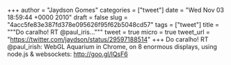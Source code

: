 
+++
author = "Jaydson Gomes"
categories = ["tweet"]
date = "Wed Nov 03 18:59:44 +0000 2010"
draft = false
slug = "4acc5fe83e387fd378e095626f95f62b5048cd57"
tags = ["tweet"]
title = """Do caralho! RT @paul_iris..."""
tweet = true
micro = true
tweet_url = "https://twitter.com/jaydson/status/29597188514"
+++
Do caralho! RT @paul_irish: WebGL Aquarium in Chrome, on 8 enormous displays, using node.js & websockets: http://goo.gl/lQsF6
